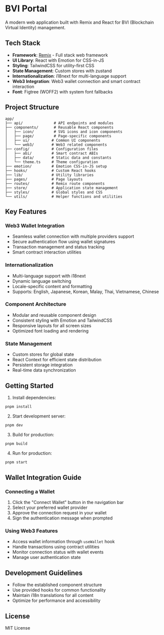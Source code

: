 # BVI Portal

A modern web application built with Remix and React for BVI (Blockchain Virtual Identity) management.

## Tech Stack

- **Framework**: [Remix](https://remix.run/) - Full stack web framework
- **UI Library**: React with Emotion for CSS-in-JS
- **Styling**: TailwindCSS for utility-first CSS
- **State Management**: Custom stores with zustand
- **Internationalization**: i18next for multi-language support
- **Web3 Integration**: Web3 wallet connection and smart contract interaction
- **Font**: Figtree (WOFF2) with system font fallbacks

## Project Structure

```
app/
├── api/              # API endpoints and modules
├── components/       # Reusable React components
│   ├── icon/         # SVG icons and icon components
│   ├── page/         # Page-specific components
│   ├── ui/          # Common UI components
│   └── web3/        # Web3 related components
├── config/          # Configuration files
│   ├── abi/         # Smart contract ABIs
│   ├── data/        # Static data and constants
│   └── theme.ts     # Theme configuration
├── emotion/         # Emotion CSS-in-JS setup
├── hooks/           # Custom React hooks
├── lib/             # Utility libraries
├── pages/           # Page layouts
├── routes/          # Remix route components
├── store/           # Application state management
├── styles/          # Global styles and CSS
└── utils/           # Helper functions and utilities
```

## Key Features

### Web3 Wallet Integration

- Seamless wallet connection with multiple providers support
- Secure authentication flow using wallet signatures
- Transaction management and status tracking
- Smart contract interaction utilities

### Internationalization

- Multi-language support with i18next
- Dynamic language switching
- Locale-specific content and formatting
- Supports: English, Japanese, Korean, Malay, Thai, Vietnamese, Chinese

### Component Architecture

- Modular and reusable component design
- Consistent styling with Emotion and TailwindCSS
- Responsive layouts for all screen sizes
- Optimized font loading and rendering

### State Management

- Custom stores for global state
- React Context for efficient state distribution
- Persistent storage integration
- Real-time data synchronization

## Getting Started

1. Install dependencies:
```bash
pnpm install
```

2. Start development server:
```bash
pnpm dev
```

3. Build for production:
```bash
pnpm build
```

4. Run for production:
```bash
pnpm start
```

## Wallet Integration Guide

### Connecting a Wallet

1. Click the "Connect Wallet" button in the navigation bar
2. Select your preferred wallet provider
3. Approve the connection request in your wallet
4. Sign the authentication message when prompted

### Using Web3 Features

- Access wallet information through `useWallet` hook
- Handle transactions using contract utilities
- Monitor connection status with wallet events
- Manage user authentication state

## Development Guidelines

- Follow the established component structure
- Use provided hooks for common functionality
- Maintain i18n translations for all content
- Optimize for performance and accessibility

## License

MIT License